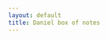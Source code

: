 ```yaml
---
layout: default
title: Daniel box of notes
---
```




<link rel="stylesheet" href="https://use.fontawesome.com/releases/v5.4.1/css/all.css" integrity="sha384-5sAR7xN1Nv6T6+dT2mhtzEpVJvfS3NScPQTrOxhwjIuvcA67KV2R5Jz6kr4abQsz" crossorigin="anonymous">

<link rel="stylesheet" href="/borrador/style.css">

<script src="https://cdn.jsdelivr.net/npm/sweetalert2@9"></script>

<link href="https://fonts.googleapis.com/css2?family=Roboto:wght@300&display=swap&family=PT+Sans+Caption&display=swap" rel="stylesheet">

<script src="/borrador/main.js"></script>

<div style="width: 100%; margin: 0px;">
    <div id="cards" class="cards flex-container wrap">
    </div>
</div>

<script>
    let cards = document.querySelector("#cards")

    function getCard(idea) {

        let card = document.createElement("div")
        card.classList.add("card")
        card.classList.add("flex-item")

        let frontbg = document.createElement("div")
        frontbg.classList.add("frontbg")
        frontbg.innerHTML = `
            <div class="frontbg">
                <p class ='title' > ${idea.front} </p>
            </div>
        `

        let slideshow = document.createElement("div")
        slideshow.classList.add("slideshow")

        idea.backs.forEach(function (back) {
            let backbg = document.createElement("div")
            backbg.classList.add("backbg")
            backbg.classList.add("slide")
            backbg.classList.add("fade")
            backbg.classList.add("hide")
            backbg.innerHTML = `${back.less}`
            backbg.dataset.title = idea.front
            backbg.dataset.back = back.more

            slideshow.appendChild(backbg)
        })

        card.appendChild(frontbg)
        card.appendChild(slideshow)

        return card;
    }


    (async function () {
        response = await fetch("/borrador/ideas.json")
        ideas = await response.json()

        // randomIdeas = getRandom(ideas.ideas, 6)

        // ideas.ideas.map(idea => getCard(idea))

        ideas.ideas.forEach(function (idea) {
            cards.appendChild(getCard(idea))
        })
        console.log(ideas.ideas.length.toString())
        // swal("Cantidad Cards", ideas.ideas.length.toString())

        run()
    })()
</script>
